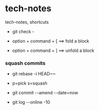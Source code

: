 # tech-notes
tech-notes, shortcuts
* git check -

* option + command + [  ==> fold a block
* option + command + ]  ==> unfold a block

### squash commits
* git rebase -i HEAD~~
* p=pick  s=squash

* git commit --amend --date=now

* git log --online -10
